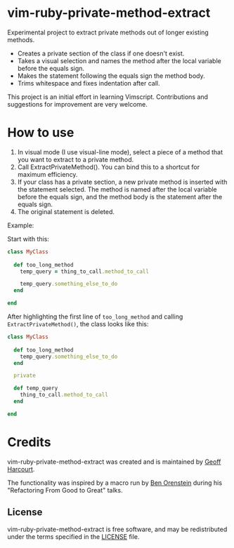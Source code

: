 # vim-ruby-private-method-extract

Experimental project to extract private methods out of longer existing methods.

* Creates a private section of the class if one doesn't exist.
* Takes a visual selection and names the method after the local variable before the equals sign.
* Makes the statement following the equals sign the method body.
* Trims whitespace and fixes indentation after call.

This project is an initial effort in learning Vimscript. Contributions and suggestions for improvement are very welcome.

# How to use
1. In visual mode (I use visual-line mode), select a piece of a method that you want to extract to a private method.
2. Call ExtractPrivateMethod(). You can bind this to a shortcut for maximum efficiency.
3. If your class has a private section, a new private method is inserted with the statement selected. The method is named after the local variable before the equals sign, and the method body is the statement after the equals sign.
4. The original statement is deleted.

Example:

Start with this:

```ruby
class MyClass
  
  def too_long_method
    temp_query = thing_to_call.method_to_call

    temp_query.something_else_to_do
  end

end
```

After highlighting the first line of ````too_long_method```` and calling ````ExtractPrivateMethod()````, the class looks like this:

```ruby
class MyClass
  
  def too_long_method
    temp_query.something_else_to_do
  end

  private

  def temp_query
    thing_to_call.method_to_call
  end

end
```

# Credits
vim-ruby-private-method-extract was created and is maintained by [Geoff Harcourt](http://github.com/geoffharcourt).

The functionality was inspired by a macro run by [Ben Orenstein](http://github/com/r00k) during his "Refactoring From Good to Great" talks.

## License
vim-ruby-private-method-extract is free software, and may be redistributed under the terms specified in the [LICENSE](https://github.com/geoffharcourt/vim-ruby-private-method-extract/blob/master/LICENSE) file.
